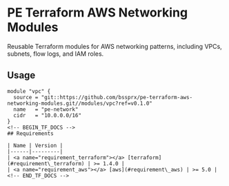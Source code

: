 # PE Terraform AWS Networking Modules

Reusable Terraform modules for AWS networking patterns, including VPCs, subnets, flow logs, and IAM roles.

## Usage

```hcl
module "vpc" {
  source = "git::https://github.com/bssprx/pe-terraform-aws-networking-modules.git//modules/vpc?ref=v0.1.0"
  name   = "pe-network"
  cidr   = "10.0.0.0/16"
}
<!-- BEGIN_TF_DOCS -->
## Requirements

| Name | Version |
|------|---------|
| <a name="requirement_terraform"></a> [terraform](#requirement\_terraform) | >= 1.4.0 |
| <a name="requirement_aws"></a> [aws](#requirement\_aws) | >= 5.0 |
<!-- END_TF_DOCS -->